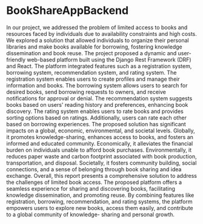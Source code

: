 # BookShareAppBackend
In our project, we addressed the problem of limited access to books and resources faced by individuals due to availability constraints and high costs. We explored a solution that allowed individuals to organize their personal libraries and make books available for borrowing, fostering knowledge dissemination and book reuse. The project proposed a dynamic and user-friendly web-based platform built using the Django Rest Framework (DRF) and React. The platform integrated features such as a registration system, borrowing system, recommendation system, and rating system. 
The registration system enables users to create profiles and manage their information and books. The borrowing system allows users to search for desired books, send borrowing requests to owners, and receive notifications for approval or denial. The recommendation system suggests books based on users' reading history and preferences, enhancing book discovery. The rating system enables users to rate books and provides sorting options based on ratings. Additionally, users can rate each other based on borrowing experiences. 
The proposed solution has significant impacts on a global, economic, environmental, and societal levels. Globally, it promotes knowledge-sharing, enhances access to books, and fosters an informed and educated community. Economically, it alleviates the financial burden on individuals unable to afford book purchases. Environmentally, it reduces paper waste and carbon footprint associated with book production, transportation, and disposal. Societally, it fosters community building, social connections, and a sense of belonging through book sharing and idea exchange. 
Overall, this report presents a comprehensive solution to address the challenges of limited book access. The proposed platform offers a seamless experience for sharing and discovering books, facilitating knowledge dissemination, and promoting reuse. By combining features like registration, borrowing, recommendation, and rating systems, the platform empowers users to explore new books, access them easily, and contribute to a global community of knowledge- sharing and personal growth.

